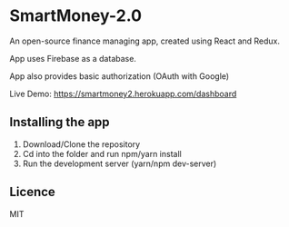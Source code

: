 # SmartMoney-2.0
An open-source finance managing app, created using React and Redux.

App uses Firebase as a database.

App also provides basic authorization (OAuth with Google)

Live Demo: https://smartmoney2.herokuapp.com/dashboard

## Installing the app
1. Download/Clone the repository
2. Cd into the folder and run npm/yarn install
3. Run the development server (yarn/npm dev-server)

## Licence
MIT
